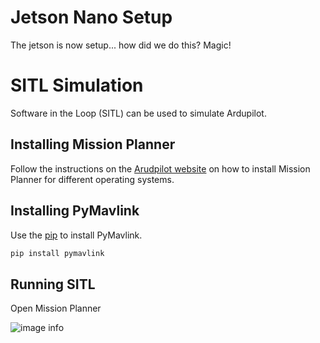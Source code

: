 # Jetson Nano Setup

The jetson is now setup... how did we do this? Magic!

# SITL Simulation

Software in the Loop (SITL) can be used to simulate Ardupilot.

## Installing Mission Planner

Follow the instructions on the [Arudpilot website](https://ardupilot.org/planner/docs/mission-planner-installation.html) on how to install Mission Planner for different operating systems.

## Installing PyMavlink

Use the [pip](https://pip.pypa.io/en/stable/) to install PyMavlink.

```bash
pip install pymavlink
```

## Running SITL

Open Mission Planner

![image info](./images/image.png)
